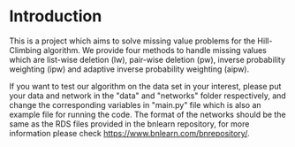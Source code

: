 # Introduction
This is a project which aims to solve missing value problems for the Hill-Climbing algorithm. We provide four methods to handle missing values which are list-wise deletion (lw), pair-wise deletion (pw), inverse probability weighting (ipw) and adaptive inverse probability weighting (aipw).

If you want to test our algorithm on the data set in your interest, please put your data and network in the "data" and "networks" folder respectively, and change the corresponding variables in "main.py" file which is also an example file for running the code. The format of the networks should be the same as the RDS files provided in the bnlearn repository, for more information please check https://www.bnlearn.com/bnrepository/.
